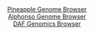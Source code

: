 <div id="Pineapple_Genome_Browser" align="center">
  <a href="https://igv.org/app/?sessionURL=blob:zZJ_a5tAHIffy0HKBkY9bTQKYZi0abNmadKQBFKKXPQ0R_TO3l3ML_Le913Z2D8rNH9sDES8L6f3.Tw.J1RTqZjgKESOiVsmxshAai12U1JWBR2RkioUZqRQ1ECSZlRSnlAUnlBGlCazpyG8uda6UqFlMV01S8JzYSrXJCU5Ck52ykxEafVEUZCVkEQLqayuJLWwWF43d3RFqsqEs12zZaVEE4sU1VpwJayK8jzewffiX6M4p1yUNC63hWZvAWLIAxlTMyNfosU0ShKq1AM9DNJO9DCI5u7tbHnn9Zazx_vFzFtcTVnOid5K2nEaTr_VnqeD8fi.5_nL8WTk5pv74_5uss4b7s3V7b5ikqoO9nHb9bCLPUDDeEr3_1NruNiFzVes_Pq6EdfDZcPpesPgEAGKeT.fDGHdo93NO.3PBipEsgUfULKWfohtw7U9o.V4zR.PuG3YdgCMpGAofH4xkJYk2cD25xPShwqsQYq.bt8EMpCQKZUobAa27eMgcFrX_rUdBPhsnNBWFn8PcH_2FPi2EzmOF2es0KB0GiteKZNwbtZJZubHC4nynj3qM6BYq6QPEIv9ftrWi0jXexzls3dtguPffiSU_Uiqf.LfR4KYenWpdPzRGY56A4AzvhnQ7jz9BriIyOE.ycvi0f4jJB8qXwYoE7IkGvbDBJY_vauJZIRrGNRMsRUrmD4sgKXYoRA7LuiLElEI8BHJfPXJNmwDt.zPvzV1zy_n7w--">Pineapple Genome Browser</a>
</div>
<div id="Alphonso_Genome_Browser" align="center">
  <a href="https://igv.org/app/?sessionURL=blob:zZJda9swFIb_i6BlA8eW7HzZUEbSpm3SNispWZaUYk5s2RG1JVWSnS_y36eWjd2s0FxsDHQhHY503vfVs0c1VZoJjiLku6TlEoIcpFdi_QClLOgYSqpRlEGhqYMUzaiiPKEo2qMMtIHp5NbeXBkjdeR5zMhGCTwXrg5cKGEnOKy1m4jSOxdFAUuhwAilvb6CWngsrxtrugQpXTs7cFteCgY8KORKcC08SXker.178a9SnFMuShqXVWHYm4DY6rEaUzeDL73ZQy9JqNY3dDtMz3o3w963YDBdXLXPF9Ov17Npe3b6wHIOplL0jBIm02Gl5h1NfLVS9xlcC5rebU78S3ESXJwONpIpqs9Ih3SDNglw10bDeEo3_5Nru9iRzr_jTXZ.M7Q.78eTcGSKZrDdXezkbTlaPr_j_OCgQiSVZQElK9WJCHYC3HZafrvxuiVdB.PQ5qMEQ9Hjk4OMguTZtj_ukdlKSwzS9KV6g8dBQqVUoagRYtwhYei3mp0mDkNycPaoUsXfC_dyOgk72O_5fjvOWGEszmmsudQucO7WSebmuyPTrOZhrRfp3bTIgoUZ1Cd.3x_75W0yv.r9maPXnOzwty.0Vj.i6Z.Q9xEhrlkei9t8oknY7Bv8PLmCZDOA4ctoU7dk2E_ejee4aDKhSjC231bs8SdvNSgG3NhCzTRbsoKZ7cymKNYoIn5gsUWJKITlEKl8.Qk72CEt_Pk3nsHh6fAD">Alphonso Genome Browser</a>
</div>


<div id="DAF_Genomics_Browser" align="center">
  <a href="https://igv.org/app/?sessionURL=blob:tZFra9swFIb_i2D9ZDuW7dixIQzTJm2Wdd0SvCwpJZzZx5fVslxJbpqE_PcJr2OwUcagA0lInMv76jxH8ohCVrwhEXEsOrQoJQaRJd8tgbU1fgCGkkQ51BINIjBHgU2KJDqSHKSCZPFeV5ZKtTIaDDLIzQIbzqpUWtK1oDUl71SJOtV0LGBw4A3spJVyppMVDKBuS95IPoA0RSlNe9BiU2x3oI.fsW3fEresq1XVq261CW0ss3LQbqsmw6e_GPkPynpVb.PVMu7r57ifZeN4Pos_u5Nkc.mfb5Kbq1Xir86WVdGA6gSOryb8YVH43272h.ll5mZBESePh7r1qk9v3IuzyVNbCZRjGtCR61M6ssnJIDVPO42ApKWgEfWMwBkZjueZz1d36OsZCF6R6PbOIEpAeq_Tb49E7VsNikh86HpmBuEiQ0EiM7TtgIahM_QCzw5DejKOpBP1K5OcJoswsJ3YcXzrKzCtn1d1Pz4t9GfwtTD.1lnvf8XEmo.0eHd_sXLX67hbz2feNP9yDsg21y9gMsiL38q5YKB06MfzGQrUWo1ho35RcU93p.8-">DAF Genomics Browser</a>
</div>
